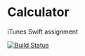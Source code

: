 # Calculator
iTunes Swift assignment




[![Build Status](https://www.bitrise.io/app/18ee2223adf9e152/status.svg?token=lotOEnUTKoDEIkKp8DfI9Q&branch=master)](https://www.bitrise.io/app/18ee2223adf9e152)
